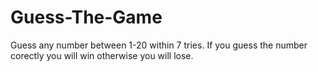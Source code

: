 # Guess-The-Game
Guess any number between 1-20 within 7 tries.
If you guess the number corectly you will win otherwise you will lose.
